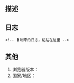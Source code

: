 <!-- 重要的是请说三遍！！！ -->
<!-- 重要的是请说三遍！！！ -->
<!-- 重要的是请说三遍！！！ -->
<!-- 
提交bug前，先看“帮助>脚本无效？”，绝大多数问题都是能直接解决的！！
直达链接：https://github.com/ipcjs/bilibili-helper/blob/user.js/bilibili_bangumi_area_limit_hack.md#%E8%84%9A%E6%9C%AC%E6%97%A0%E6%95%88
-->
<!-- 
提交bug前，先看“帮助>脚本无效？”，绝大多数问题都是能直接解决的！！
直达链接：https://github.com/ipcjs/bilibili-helper/blob/user.js/bilibili_bangumi_area_limit_hack.md#%E8%84%9A%E6%9C%AC%E6%97%A0%E6%95%88
-->
<!-- 
提交bug前，先看“帮助>脚本无效？”，绝大多数问题都是能直接解决的！！
直达链接：https://github.com/ipcjs/bilibili-helper/blob/user.js/bilibili_bangumi_area_limit_hack.md#%E8%84%9A%E6%9C%AC%E6%97%A0%E6%95%88
-->

## 描述
<!-- 描述你的问题 -->


## 日志

```
<!-- 复制来的日志，粘贴在这里 -->
```

<!-- 如果脚本崩溃, 连日志都不能导出Σ( ￣□￣||), 则把 控制台截图 放到这里 -->

## 其他

1. 浏览器版本：
2. 国家/地区：
